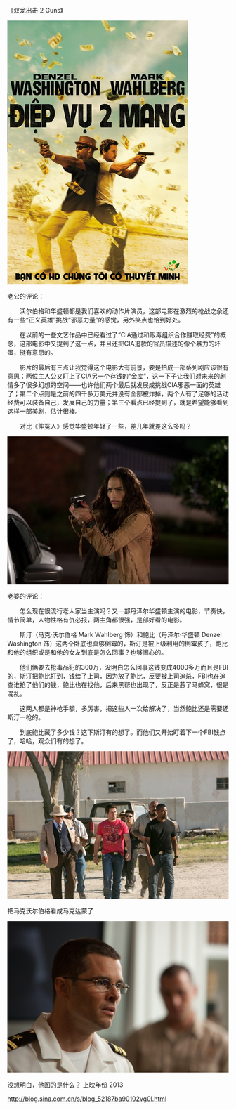 《双龙出击 2 Guns》

			
![](./img/001vda4xzy6Ph7dcrcGce&690.jpg)


老公的评论：


　　沃尔伯格和华盛顿都是我们喜欢的动作片演员，这部电影在激烈的枪战之余还有一些“正义英雄”挑战“邪恶力量”的感觉，另外笑点也恰到好处。


　　在以前的一些文艺作品中已经看过了“CIA通过和贩毒组织合作赚取经费”的概念，这部电影中又提到了这一点，并且还把CIA追款的官员描述的像个暴力的坏蛋，挺有意思的。


　　影片的最后有三点让我觉得这个电影大有前景，要是拍成一部系列剧应该很有意思：两位主人公又盯上了CIA另一个存钱的“金库”，这一下子让我们对未来的剧情多了很多幻想的空间——也许他们两个最后就发展成挑战CIA邪恶一面的英雄了；第二个点则是之前的四千多万美元并没有全部被炸掉，两个人有了足够的活动经费可以装备自己，发展自己的力量；第三个看点已经提到了，就是希望能够看到这样一部美剧，估计很棒。

　　对比《伸冤人》感觉华盛顿年轻了一些，差几年就差这么多吗？

![](./img/001vda4xzy6Ph7fvbZAee&690.jpg)


老婆的评论：


　　怎么现在很流行老人家当主演吗？又一部丹泽尔华盛顿主演的电影，节奏快，情节简单，人物性格有仇必报，两主角都很强，是部好看的电影。

　　斯汀（马克·沃尔伯格 Mark Wahlberg 饰）和鲍比（丹泽尔·华盛顿 Denzel Washington
饰）这两个卧底也真够倒霉的，斯汀是被上级利用的倒霉孩子，鲍比和他的组织或是和他的女友到底是怎么回事？也够闹心的。


　　他们俩要去抢毒品犯的300万，没明白怎么回事这钱变成4000多万而且是FBI的，斯汀把鲍比打到，钱给了上司，因为放了鲍比，反要被上司追杀，FBI也在追查谁抢了他们的钱，鲍比也在找他，后来黑帮也出现了，反正是惹了马蜂窝，很是混乱。

　　这两人都是神枪手额，多厉害，把这些人一次给解决了，当然鲍比还是需要还斯汀一枪的。

　　到底鲍比藏了多少钱？这下斯汀有的想了。而他们又开始盯着下一个FBI钱点了，哈哈，观众们有的想了。

![](./img/001vda4xzy6Ph7gGgmW5e&690.jpg)


把马克沃尔伯格看成马克达蒙了


![](./img/001vda4xzy6Ph7j1o2rff&690.jpg)

没想明白，他图的是什么？
上映年份 2013							
		
http://blog.sina.com.cn/s/blog_52187ba90102vg0l.html
